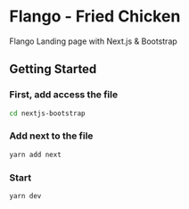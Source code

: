 # Flango - Fried Chicken
Flango Landing page with Next.js &amp; Bootstrap


## Getting Started

### First, add access the file

```bash
cd nextjs-bootstrap
```


### Add next to the file

```bash
yarn add next
```


### Start

```bash
yarn dev
```
